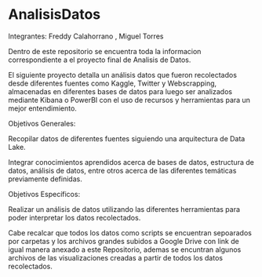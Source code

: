 # AnalisisDatos

Integrantes: Freddy Calahorrano , Miguel Torres

Dentro de este repositorio se encuentra toda la informacion correspondiente a el proyecto final de Analisis de Datos.

El siguiente proyecto detalla un análisis datos que fueron recolectados desde diferentes fuentes como Kaggle, Twitter y Webscrapping, almacenadas en diferentes bases de datos para luego ser analizados mediante Kibana o PowerBI con el uso de recursos y herramientas para un mejor entendimiento. 

Objetivos Generales: 

  Recopilar datos de diferentes fuentes siguiendo una arquitectura de Data Lake. 

  Integrar conocimientos aprendidos acerca de bases de datos, estructura de datos, análisis de datos, entre otros acerca de las diferentes temáticas previamente definidas. 

Objetivos Específicos: 

  Realizar un análisis de datos utilizando las diferentes herramientas para poder interpretar los datos recolectados. 
  
  Cabe recalcar que todos los datos como scripts se encuentran sepoarados por carpetas y los archivos grandes subidos a Google Drive con link de igual manera anexado a este Repositorio, ademas se encuntran algunos archivos de las visualizaciones creadas a partir de todos los datos recolectados. 

